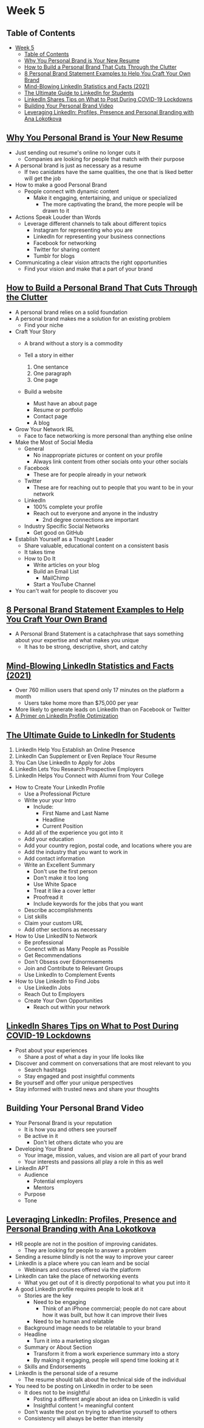 # Week 5

## Table of Contents

- [Week 5](#week-5)
  - [Table of Contents](#table-of-contents)
  - [Why You Personal Brand is Your New Resume](#why-you-personal-brand-is-your-new-resume)
  - [How to Build a Personal Brand That Cuts Through the Clutter](#how-to-build-a-personal-brand-that-cuts-through-the-clutter)
  - [8 Personal Brand Statement Examples to Help You Craft Your Own Brand](#8-personal-brand-statement-examples-to-help-you-craft-your-own-brand)
  - [Mind-Blowing LinkedIn Statistics and Facts (2021)](#mind-blowing-linkedin-statistics-and-facts-2021)
  - [The Ultimate Guide to LinkedIn for Students](#the-ultimate-guide-to-linkedin-for-students)
  - [LinkedIn Shares Tips on What to Post During COVID-19 Lockdowns](#linkedin-shares-tips-on-what-to-post-during-covid-19-lockdowns)
  - [Building Your Personal Brand Video](#building-your-personal-brand-video)
  - [Leveraging LinkedIn: Profiles, Presence and Personal Branding with Ana Lokotkova](#leveraging-linkedin-profiles-presence-and-personal-branding-with-ana-lokotkova)

## [Why You Personal Brand is Your New Resume](https://www.forbes.com/sites/celinnedacosta/2018/11/27/why-your-personal-brand-is-your-new-resume/?sh=69ac37a04e4b)

- Just sending out resume's online no longer cuts it
  - Companies are looking for people that match with their purpose
- A personal brand is just as necessary as a resume
  - If two canidates have the same qualities, the one that is liked better will get the job
- How to make a good Personal Brand
  - People connect with dynamic content
    - Make it engaging, entertaining, and unique or specialized
      - The more captivating the brand, the more people will be drawn to it
- Actions Speak Louder than Words
  - Leverage different channels to talk about different topics
    - Instagram for representing who you are
    - LinkedIn for representing your business connections
    - Facebook for networking
    - Twitter for sharing content
    - Tumblr for blogs
- Communicating a clear vision attracts the right opportunities
  - Find your vision and make that a part of your brand

## [How to Build a Personal Brand That Cuts Through the Clutter](https://collegeinfogeek.com/personal-brand/)

- A personal brand relies on a solid foundation
- A personal brand makes me a solution for an existing problem
  - Find your niche
- Craft Your Story
  - A brand without a story is a commodity
  - Tell a story in either
    1. One sentance
    2. One paragraph
    3. One page

  - Build a website
    - Must have an about page
    - Resume or portfolio
    - Contact page
    - A blog
- Grow Your Network IRL
  - Face to face networking is more personal than anything else online
- Make the Most of Social Media
  - General
    - No inappropriate pictures or content on your profile
    - Always link content from other socials onto your other socials
  - Facebook
    - These are for people already in your network
  - Twitter
    - These are for reaching out to people that you want to be in your network
  - LinkedIn
    - 100% complete your profile
    - Reach out to everyone and anyone in the industry
      - 2nd degree connections are important
  - Industry Specific Social Networks
    - Get good on GitHub
- Establish Yourself as a Thought Leader
  - Share valuable, educational content on a consistent basis
  - It takes time
  - How to Do It
    - Write articles on your blog
    - Build an Email List
      - MailChimp
    - Start a YouTube Channel
- You can't wait for people to discover you

## [8 Personal Brand Statement Examples to Help You Craft Your Own Brand](https://influencermarketinghub.com/personal-brand-statement-examples/)

- A Personal Brand Statement is a catachphrase that says something about your expertise and what makes you unique
  - It has to be strong, descriptive, short, and catchy

## [Mind-Blowing LinkedIn Statistics and Facts (2021)](https://kinsta.com/blog/linkedin-statistics/)

- Over 760 million users that spend only 17 minutes on the platform a month
  - Users take home more than $75,000 per year
- More likely to generate leads on LinkedIn than on Facebook or Twitter
- [A Primer on LinkedIn Profile Optimization](https://kinsta.com/blog/linkedin-statistics/#a-primer-on-linkedin-profile-optimization)

## [The Ultimate Guide to LinkedIn for Students](https://collegeinfogeek.com/linkedin-summary-examples-for-students/)

1. LinkedIn Help You Establish an Online Presence
2. LinkedIn Can Supplement or Even Replace Your Resume
3. You Can Use LinkedIn to Apply for Jobs
4. LinkedIn Lets You Research Prospective Employers
5. LinkedIn Helps You Connect with Alumni from Your College

- How to Create Your LinkedIn Profile
  - Use a Professional Picture
  - Write your your Intro
    - Include:
      - First Name and Last Name
      - Headline
      - Current Position
  - Add all of the experience you got into it
  - Add your education
  - Add your country region, postal code, and locations where you are
  - Add the industry that you want to work in
  - Add contact information
  - Write an Excellent Summary
    - Don't use the first person
    - Don't make it too long
    - Use White Space
    - Treat it like a cover letter
    - Proofread it
    - Include keywords for the jobs that you want
  - Describe accomplishments
  - List skills
  - Claim your custom URL
  - Add other sections as necessary
- How to Use LinkedIN to Network
  - Be professional
  - Conenct with as Many People as Possible
  - Get Recommendations
  - Don't Obsess over Ednormsements
  - Join and Contribute to Relevant Groups
  - Use LinkedIn to Complement Events
- How to Use LinkedIn to Find Jobs
  - Use LinkedIn Jobs
  - Reach Out to Employers
  - Create Your Own Opportunities
    - Reach out within your network

## [LinkedIn Shares Tips on What to Post During COVID-19 Lockdowns](https://www.socialmediatoday.com/news/linkedin-shares-tips-on-what-to-post-during-covid-19-lockdowns/574905/)

- Post about your experiences
  - Share a post of what a day in your life looks like
- Discover and comment on conversations that are most relevant to you
  - Search hashtags
  - Stay engaged and post insightful comments
- Be yourself and offer your unique perspectives
- Stay informed with trusted news and share your thoughts

## Building Your Personal Brand Video

- Your Personal Brand is your reputation
  - It is how you and others see yourself
  - Be active in it
    - Don't let others dictate who you are
- Developing Your Brand
  - Your image, mission, values, and vision are all part of your brand
  - Your interests and passions all play a role in this as well
- LinkedIn APT
  - Audience
    - Potential employers
    - Mentors
  - Purpose
  - Tone

## [Leveraging LinkedIn: Profiles, Presence and Personal Branding with Ana Lokotkova](https://open.spotify.com/episode/7maRrPD5GgqCSa3N7hBz61)

- HR people are not in the position of improving canidates.
  - They are looking for people to answer a problem
- Sending a resume blindly is not the way to improve your career
- LinkedIn is a place where you can learn and be social
  - Webinars and courses offered via the platform
- LinkedIn can take the place of networking events
  - What you get out of it is directly porpotional to what you put into it
- A good LinkedIn profile requires people to look at it
  - Stories are the key
    - Need to be engaging
      - Think of an iPhone commercial; people do not care about how it was built, but how it can improve their lives
    - Need to be human and relatable
  - Background image needs to be relatable to your brand
  - Headline
    - Turn it into a marketing slogan
  - Summary or About Section
    - Transform it from a work experience summary into a story
    - By making it engaging, people will spend time looking at it
  - Skills and Endorsements
- LinkedIn is the personal side of a resume
  - The resume should talk about the technical side of the individual
- You need to be posting on LinkedIn in order to be seen
  - It does not to be insightful
    - Posting a different angle about an idea on LinkedIn is valid
    - Insightful content != meaningful content
  - Don't waste the post on trying to advertise yourself to others
  - Consistency will always be better than intensity
